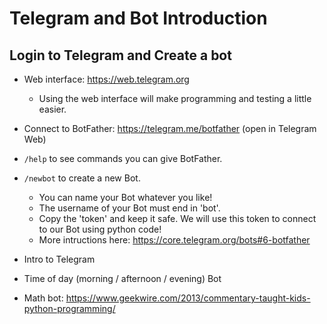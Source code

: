 # Telegram and Bot Introduction

## Login to Telegram and Create a bot

* Web interface: https://web.telegram.org
  * Using the web interface will make programming and testing a little easier.
* Connect to BotFather: https://telegram.me/botfather (open in Telegram Web)
* `/help` to see commands you can give BotFather.
* `/newbot` to create a new Bot.
  * You can name your Bot whatever you like!
  * The username of your Bot must end in 'bot'.
  * Copy the 'token' and keep it safe. We will use this token to connect to our Bot using python code!
  * More intructions here: https://core.telegram.org/bots#6-botfather

* Intro to Telegram
* Time of day (morning / afternoon / evening) Bot
* Math bot: https://www.geekwire.com/2013/commentary-taught-kids-python-programming/

